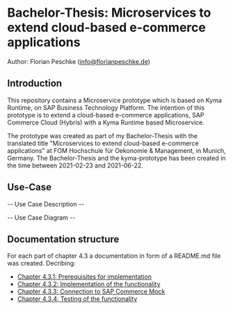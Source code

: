 # Bachelor-Thesis: Microservices to extend cloud-based e-commerce applications

Author: Florian Peschke (info@florianpeschke.de)

## Introduction

This repository contains a Microservice prototype which is based on Kyma Runtime, on SAP Business Technology Platform. The intention of this prototype is to extend a cloud-based e-commerce applications, SAP Commerce Cloud (Hybris) with a Kyma Runtime based Microservice.

The prototype was created as part of my Bachelor-Thesis with the translated title "Microservices to extend cloud-based e-commerce applications" at FOM Hochschule für Oekonomie & Management, in Munich, Germany. The Bachelor-Thesis and the kyma-prototype has been created in the time between 2021-02-23 and 2021-06-22.

## Use-Case

-- Use Case Description --

-- Use Case Diagram --

## Documentation structure

For each part of chapter 4.3 a documentation in form of a README.md file was created. Decribing:
* [Chapter 4.3.1: Prerequisites for implementation](https://github.com/klouisbrother/ba-kyma-prototype/blob/main/documentation/4.3.1_prerequisites.md) 
* [Chapter 4.3.2: Implementation of the functionality](https://github.com/klouisbrother/ba-kyma-prototype/blob/main/documentation/4.3.2_implementation.md) 
* [Chapter 4.3.3: Connection to SAP Commerce Mock](https://github.com/klouisbrother/ba-kyma-prototype/blob/main/documentation/4.3.3_connection.md) 
* [Chapter 4.3.4: Testing of the functionality](https://github.com/klouisbrother/ba-kyma-prototype/blob/main/documentation/4.3.4_testing.md) 